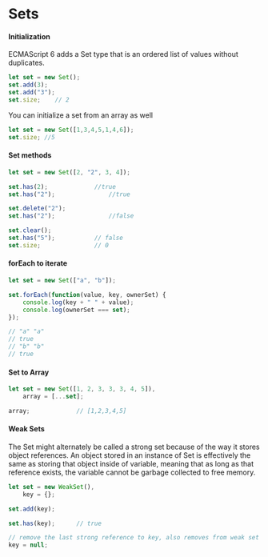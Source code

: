 # Sets 

#### Initialization

ECMAScript 6 adds a Set type that is an ordered list of values without duplicates.

``` javascript
let set = new Set();
set.add(3);
set.add("3");
set.size;    // 2
```

You can initialize a set from an array as well

``` javascript
let set = new Set([1,3,4,5,1,4,6]);
set.size; //5
```

#### Set methods

``` javascript
let set = new Set([2, "2", 3, 4]);

set.has(2);				//true
set.has("2");				//true

set.delete("2");
set.has("2");				//false

set.clear();
set.has("5");  			// false
set.size;  				// 0
```

#### forEach to iterate

``` javascript
let set = new Set(["a", "b"]);

set.forEach(function(value, key, ownerSet) {
    console.log(key + " " + value);
    console.log(ownerSet === set);
});

// "a" "a"
// true
// "b" "b"
// true
```

#### Set to Array

``` javascript
let set = new Set([1, 2, 3, 3, 3, 4, 5]),
    array = [...set];

array;             // [1,2,3,4,5]
```

#### Weak Sets

The Set might alternately be called a strong set because of the way it stores object references. An object stored in an instance of Set is effectively the same as storing that object inside of variable, meaning that as long as that reference exists, the variable cannot be garbage collected to free memory. 

``` javascript
let set = new WeakSet(),
    key = {};

set.add(key);

set.has(key);      // true

// remove the last strong reference to key, also removes from weak set
key = null;
```